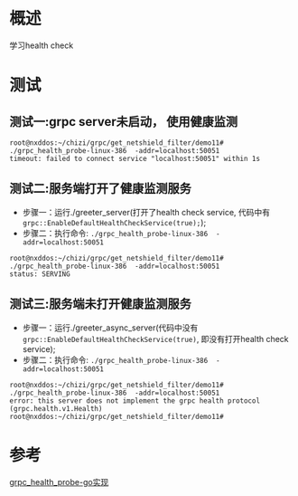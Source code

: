 # 概述
学习health check
# 测试
## 测试一:grpc server未启动， 使用健康监测
```
root@nxddos:~/chizi/grpc/get_netshield_filter/demo11# ./grpc_health_probe-linux-386  -addr=localhost:50051
timeout: failed to connect service "localhost:50051" within 1s
```
## 测试二:服务端打开了健康监测服务
- 步骤一：运行./greeter_server(打开了health check service, 代码中有`grpc::EnableDefaultHealthCheckService(true);`);
- 步骤二：执行命令: `./grpc_health_probe-linux-386  -addr=localhost:50051`
```
root@nxddos:~/chizi/grpc/get_netshield_filter/demo11# ./grpc_health_probe-linux-386  -addr=localhost:50051
status: SERVING
```
## 测试三:服务端未打开健康监测服务
- 步骤一：运行./greeter_async_server(代码中没有`grpc::EnableDefaultHealthCheckService(true)`, 即没有打开health check service);
- 步骤二：执行命令: `./grpc_health_probe-linux-386  -addr=localhost:50051`
```
root@nxddos:~/chizi/grpc/get_netshield_filter/demo11# ./grpc_health_probe-linux-386  -addr=localhost:50051
error: this server does not implement the grpc health protocol (grpc.health.v1.Health)
root@nxddos:~/chizi/grpc/get_netshield_filter/demo11#
```
# 参考
[grpc_health_probe-go实现](https://github.com/grpc-ecosystem/grpc-health-probe)
